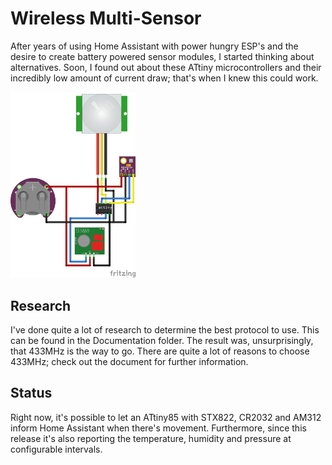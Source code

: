 # Wireless Multi-Sensor
After years of using Home Assistant with power hungry ESP's and the desire to create battery powered sensor modules, I started thinking about alternatives. Soon, I found out about these ATtiny microcontrollers and their incredibly low amount of current draw; that's when I knew this could work.

<img src="/Documentation/Multi-Sensor.png" width="200">

## Research
I've done quite a lot of research to determine the best protocol to use. This can be found in the Documentation folder. The result was, unsurprisingly, that 433MHz is the way to go. There are quite a lot of reasons to choose 433MHz; check out the document for further information.

## Status
Right now, it's possible to let an ATtiny85 with STX822, CR2032 and AM312 inform Home Assistant when there's movement. Furthermore, since this release it's also reporting the temperature, humidity and pressure at configurable intervals.
